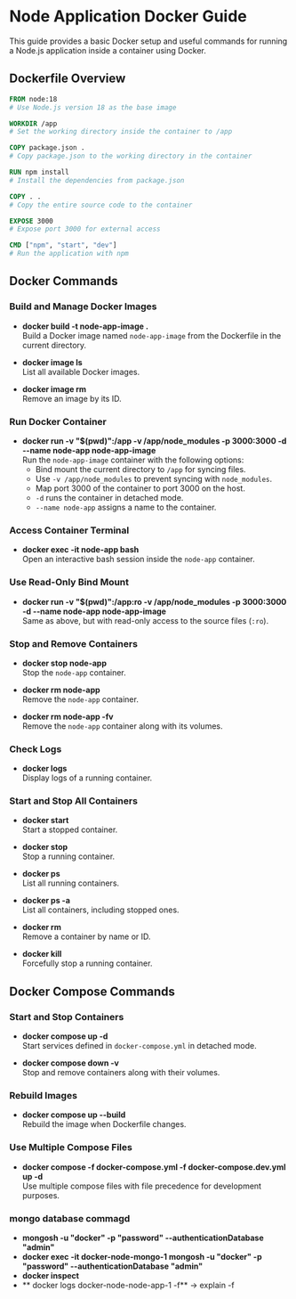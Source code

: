 # Node Application Docker Guide

This guide provides a basic Docker setup and useful commands for running a Node.js application inside a container using Docker.

## Dockerfile Overview

```dockerfile
FROM node:18  
# Use Node.js version 18 as the base image

WORKDIR /app  
# Set the working directory inside the container to /app

COPY package.json .  
# Copy package.json to the working directory in the container

RUN npm install  
# Install the dependencies from package.json

COPY . .  
# Copy the entire source code to the container

EXPOSE 3000  
# Expose port 3000 for external access

CMD ["npm", "start", "dev"]  
# Run the application with npm
```

## Docker Commands

### Build and Manage Docker Images
- **docker build -t node-app-image .**  
  Build a Docker image named `node-app-image` from the Dockerfile in the current directory.

- **docker image ls**  
  List all available Docker images.

- **docker image rm <Image Id>**  
  Remove an image by its ID.

### Run Docker Container
- **docker run -v "$(pwd)":/app -v /app/node_modules -p 3000:3000 -d --name node-app node-app-image**  
  Run the `node-app-image` container with the following options:
  - Bind mount the current directory to `/app` for syncing files.
  - Use `-v /app/node_modules` to prevent syncing with `node_modules`.
  - Map port 3000 of the container to port 3000 on the host.
  - `-d` runs the container in detached mode.
  - `--name node-app` assigns a name to the container.

### Access Container Terminal
- **docker exec -it node-app bash**  
  Open an interactive bash session inside the `node-app` container.

### Use Read-Only Bind Mount
- **docker run -v "$(pwd)":/app:ro -v /app/node_modules -p 3000:3000 -d --name node-app node-app-image**  
  Same as above, but with read-only access to the source files (`:ro`).

### Stop and Remove Containers
- **docker stop node-app**  
  Stop the `node-app` container.

- **docker rm node-app**  
  Remove the `node-app` container.

- **docker rm node-app -fv**  
  Remove the `node-app` container along with its volumes.

### Check Logs
- **docker logs <container name>**  
  Display logs of a running container.

### Start and Stop All Containers
- **docker start <container name>**  
  Start a stopped container.

- **docker stop <container name>**  
  Stop a running container.

- **docker ps**  
  List all running containers.

- **docker ps -a**  
  List all containers, including stopped ones.

- **docker rm <container name or ID>**  
  Remove a container by name or ID.

- **docker kill <container name>**  
  Forcefully stop a running container.

## Docker Compose Commands

### Start and Stop Containers
- **docker compose up -d**  
  Start services defined in `docker-compose.yml` in detached mode.

- **docker compose down -v**  
  Stop and remove containers along with their volumes.

### Rebuild Images
- **docker compose up --build**  
  Rebuild the image when Dockerfile changes.

### Use Multiple Compose Files
- **docker compose -f docker-compose.yml -f docker-compose.dev.yml up -d**  
  Use multiple compose files with file precedence for development purposes.

### mongo database commagd
- **mongosh -u "docker" -p "password" --authenticationDatabase "admin"** 
- **docker exec -it docker-node-mongo-1 mongosh -u "docker" -p "password" --authenticationDatabase "admin"** 
- **docker inspect <Container id or name>** 
- ** docker logs docker-node-node-app-1 -f** -> explain -f 


